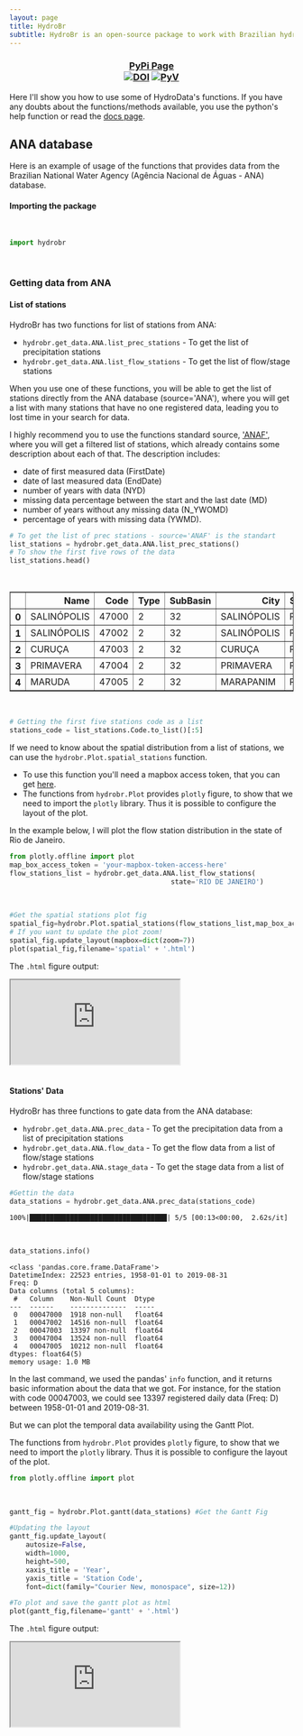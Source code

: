 ```yaml
---
layout: page
title: HydroBr
subtitle: HydroBr is an open-source package to work with Brazilian hydrometeorological time series.
---
```


<h3 style='text-align: center'>
  <a href="https://pypi.org/project/hydrobr/">PyPi Page</a>
  <br>
  <a href="https://zenodo.org/badge/latestdoi/246373223">
  <img src="https://zenodo.org/badge/246373223.svg" alt="DOI"></a>
  <a href="https://img.shields.io/badge/python-3.6%20%7C%203.7%20%7C%203.8-blue">
  <img src="https://img.shields.io/badge/python-3.6%20%7C%203.7%20%7C%203.8-blue" alt="PyV"></a>
</h3>


Here I'll show you how to use some of HydroData's functions. If you have any doubts about the functions/methods
available, you use the python's help function or read the
[docs page](https://github.com/wallissoncarvalho/hydrobr/blob/master/README.md#modules---documentation).

## ANA database
Here is an example of usage of the functions that provides data from the Brazilian National Water Agency
(Agência Nacional de Águas - ANA) database.

#### Importing the package

<br>

```python
import hydrobr
```
<br>

### Getting data from ANA
#### List of stations

HydroBr has two functions for list of stations from ANA:

- `hydrobr.get_data.ANA.list_prec_stations` - To get the list of precipitation stations
- `hydrobr.get_data.ANA.list_flow_stations` - To get the list of flow/stage stations

When you use one of these functions, you will be able to get the list of stations directly from the ANA database (source='ANA'), where you will get a list with many stations that have no one registered data, leading you to lost time in your search for data.

I highly recommend you to use the functions standard source, ['ANAF'](https://zenodo.org/record/3755065), where you will get a filtered list of stations, which already contains some description about each of that. The description includes:
- date of first measured data (FirstDate)
- date of last measured data (EndDate)
- number of years with data (NYD)
- missing data percentage between the start and the last date (MD)
- number of years without any missing data (N_YWOMD)
- percentage of years with missing data (YWMD).


```python
# To get the list of prec stations - source='ANAF' is the standart
list_stations = hydrobr.get_data.ANA.list_prec_stations() 
# To show the first five rows of the data
list_stations.head() 
```
<br>
<div class="table-responsive">
<style scoped>
    .dataframe tbody tr th:only-of-type {
        vertical-align: middle;
    }

    .dataframe tbody tr th {
        vertical-align: top;
    }

    .dataframe thead th {
        text-align: right;
    }
</style>
<table border="1" class="dataframe">
  <thead>
    <tr style="text-align: right;">
      <th></th>
      <th>Name</th>
      <th>Code</th>
      <th>Type</th>
      <th>SubBasin</th>
      <th>City</th>
      <th>State</th>
      <th>Responsible</th>
      <th>Latitude</th>
      <th>Longitude</th>
      <th>StartDate</th>
      <th>EndDate</th>
      <th>NYD</th>
      <th>MD</th>
      <th>N_YWOMD</th>
      <th>YWMD</th>
    </tr>
  </thead>
  <tbody>
    <tr>
      <th>0</th>
      <td>SALINÓPOLIS</td>
      <td>47000</td>
      <td>2</td>
      <td>32</td>
      <td>SALINÓPOLIS</td>
      <td>PARÁ</td>
      <td>INMET</td>
      <td>-0.6500</td>
      <td>-47.5500</td>
      <td>1958/01/01</td>
      <td>1964/12/31</td>
      <td>7</td>
      <td>25.0</td>
      <td>0</td>
      <td>100.0</td>
    </tr>
    <tr>
      <th>1</th>
      <td>SALINÓPOLIS</td>
      <td>47002</td>
      <td>2</td>
      <td>32</td>
      <td>SALINÓPOLIS</td>
      <td>PARÁ</td>
      <td>ANA</td>
      <td>-0.6231</td>
      <td>-47.3536</td>
      <td>1977/12/09</td>
      <td>2019/08/31</td>
      <td>43</td>
      <td>3.5</td>
      <td>35</td>
      <td>18.6</td>
    </tr>
    <tr>
      <th>2</th>
      <td>CURUÇA</td>
      <td>47003</td>
      <td>2</td>
      <td>32</td>
      <td>CURUÇA</td>
      <td>PARÁ</td>
      <td>ANA</td>
      <td>-0.7375</td>
      <td>-47.8536</td>
      <td>1981/07/01</td>
      <td>2019/07/31</td>
      <td>39</td>
      <td>2.4</td>
      <td>29</td>
      <td>25.6</td>
    </tr>
    <tr>
      <th>3</th>
      <td>PRIMAVERA</td>
      <td>47004</td>
      <td>2</td>
      <td>32</td>
      <td>PRIMAVERA</td>
      <td>PARÁ</td>
      <td>ANA</td>
      <td>-0.9294</td>
      <td>-47.0994</td>
      <td>1982/02/18</td>
      <td>2019/08/31</td>
      <td>38</td>
      <td>0.0</td>
      <td>35</td>
      <td>7.9</td>
    </tr>
    <tr>
      <th>4</th>
      <td>MARUDA</td>
      <td>47005</td>
      <td>2</td>
      <td>32</td>
      <td>MARAPANIM</td>
      <td>PARÁ</td>
      <td>ANA</td>
      <td>-0.6336</td>
      <td>-47.6583</td>
      <td>1989/08/21</td>
      <td>2019/07/31</td>
      <td>31</td>
      <td>5.0</td>
      <td>20</td>
      <td>35.5</td>
    </tr>
  </tbody>
</table>
</div>

<br>

```python
# Getting the first five stations code as a list
stations_code = list_stations.Code.to_list()[:5] 
```


If we need to know about the spatial distribution from a list of stations, we can use the
`hydrobr.Plot.spatial_stations` function.

- To use this function you'll need a mapbox access token, that you can get
[here](https://account.mapbox.com/access-tokens/).
- The functions from `hydrobr.Plot` provides `plotly` figure, to show that we need to import the  `plotly` library.
Thus it is possible to configure the layout of the plot.

In the example below, I will plot the flow station distribution in the state of Rio de Janeiro.

```python
from plotly.offline import plot
map_box_access_token = 'your-mapbox-token-access-here'
flow_stations_list = hydrobr.get_data.ANA.list_flow_stations(
                                        state='RIO DE JANEIRO')
```
<br>

```python
#Get the spatial stations plot fig
spatial_fig=hydrobr.Plot.spatial_stations(flow_stations_list,map_box_access_token)
# If you want tu update the plot zoom! 
spatial_fig.update_layout(mapbox=dict(zoom=7))
plot(spatial_fig,filename='spatial' + '.html')
```
The `.html` figure output:

<div class="row">
      <div class="embed-responsive embed-responsive-4by3">
      <iframe class="embed-responsive-item"  src="https://wallissoncarvalho.github.io/assets/html_posts/spatial_stations"></iframe>
      </div>
</div>

<br>

#### Stations' Data

HydroBr has three functions to gate data from the ANA database:

- `hydrobr.get_data.ANA.prec_data` - To get the precipitation data from a list of precipitation stations
- `hydrobr.get_data.ANA.flow_data` - To get the flow data from a list of flow/stage stations
- `hydrobr.get_data.ANA.stage_data` - To get the stage data from a list of flow/stage stations



```python
#Gettin the data
data_stations = hydrobr.get_data.ANA.prec_data(stations_code) 
```

    100%|██████████████████████████████████| 5/5 [00:13<00:00,  2.62s/it]
    



<br>


```python
data_stations.info()
```

    <class 'pandas.core.frame.DataFrame'>
    DatetimeIndex: 22523 entries, 1958-01-01 to 2019-08-31
    Freq: D
    Data columns (total 5 columns):
     #   Column    Non-Null Count  Dtype  
    ---  ------    --------------  -----  
     0   00047000  1918 non-null   float64
     1   00047002  14516 non-null  float64
     2   00047003  13397 non-null  float64
     3   00047004  13524 non-null  float64
     4   00047005  10212 non-null  float64
    dtypes: float64(5)
    memory usage: 1.0 MB
   
    

In the last command, we used the pandas' `info` function, and it returns basic information about the data that we got.
For instance, for the station with code 00047003, we could see 13397 registered daily data (Freq: D) between
1958-01-01 and 2019-08-31.

But we can plot the temporal data availability using the Gantt Plot.

The functions from `hydrobr.Plot` provides `plotly` figure, to show that we need to import the  `plotly` library.
Thus it is possible to configure the layout of the plot.


```python
from plotly.offline import plot
```

<br>

```python
gantt_fig = hydrobr.Plot.gantt(data_stations) #Get the Gantt Fig

#Updating the layout
gantt_fig.update_layout(
    autosize=False,
    width=1000,
    height=500,
    xaxis_title = 'Year',
    yaxis_title = 'Station Code',
    font=dict(family="Courier New, monospace", size=12))

#To plot and save the gantt plot as html
plot(gantt_fig,filename='gantt' + '.html') 
```
The `.html` figure output:

<div class="row">
      <div class="embed-responsive embed-responsive-16by9">
      <iframe class="embed-responsive-item"  src="https://wallissoncarvalho.github.io/assets/html_posts/gantt_ana"></iframe>
      </div>
</div>